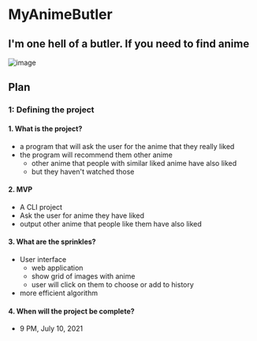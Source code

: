 # MyAnimeButler
## I'm one hell of a butler. If you need to find anime
![image](https://user-images.githubusercontent.com/45014214/125163100-7834d780-e159-11eb-9dd6-ac2ed2742f0c.png)
## Plan
### 1: Defining the project
#### 1. What is the project?
- a program that will ask the user for the anime that they really liked
- the program will recommend them other anime
  - other anime that people with similar liked anime have also liked
  - but they haven't watched those
#### 2. MVP
- A CLI project
- Ask the user for anime they have liked
- output other anime that people like them have also liked
#### 3. What are the sprinkles?
- User interface
  - web application
  - show grid of images with anime
  - user will click on them to choose or add to history
- more efficient algorithm
#### 4. When will the project be complete?
- 9 PM, July 10, 2021
